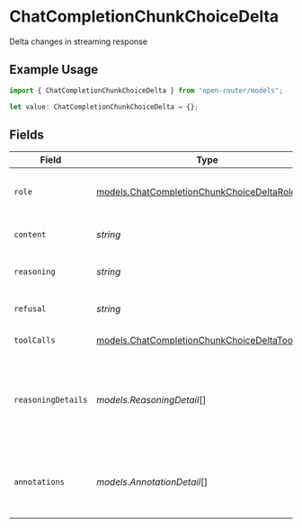 # ChatCompletionChunkChoiceDelta

Delta changes in streaming response

## Example Usage

```typescript
import { ChatCompletionChunkChoiceDelta } from "open-router/models";

let value: ChatCompletionChunkChoiceDelta = {};
```

## Fields

| Field                                                                                                  | Type                                                                                                   | Required                                                                                               | Description                                                                                            |
| ------------------------------------------------------------------------------------------------------ | ------------------------------------------------------------------------------------------------------ | ------------------------------------------------------------------------------------------------------ | ------------------------------------------------------------------------------------------------------ |
| `role`                                                                                                 | [models.ChatCompletionChunkChoiceDeltaRole](../models/chatcompletionchunkchoicedeltarole.md)           | :heavy_minus_sign:                                                                                     | The role of the message author                                                                         |
| `content`                                                                                              | *string*                                                                                               | :heavy_minus_sign:                                                                                     | Message content delta                                                                                  |
| `reasoning`                                                                                            | *string*                                                                                               | :heavy_minus_sign:                                                                                     | Reasoning content delta                                                                                |
| `refusal`                                                                                              | *string*                                                                                               | :heavy_minus_sign:                                                                                     | Refusal message delta                                                                                  |
| `toolCalls`                                                                                            | [models.ChatCompletionChunkChoiceDeltaToolCall](../models/chatcompletionchunkchoicedeltatoolcall.md)[] | :heavy_minus_sign:                                                                                     | Tool calls delta                                                                                       |
| `reasoningDetails`                                                                                     | *models.ReasoningDetail*[]                                                                             | :heavy_minus_sign:                                                                                     | Reasoning details delta to send reasoning details back to upstream                                     |
| `annotations`                                                                                          | *models.AnnotationDetail*[]                                                                            | :heavy_minus_sign:                                                                                     | Annotations delta to send annotations back to upstream                                                 |